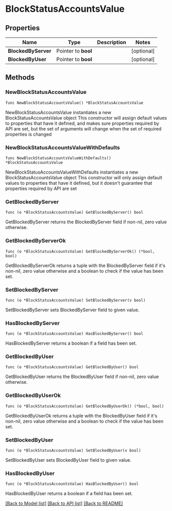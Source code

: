 # BlockStatusAccountsValue

## Properties

Name | Type | Description | Notes
------------ | ------------- | ------------- | -------------
**BlockedByServer** | Pointer to **bool** |  | [optional] 
**BlockedByUser** | Pointer to **bool** |  | [optional] 

## Methods

### NewBlockStatusAccountsValue

`func NewBlockStatusAccountsValue() *BlockStatusAccountsValue`

NewBlockStatusAccountsValue instantiates a new BlockStatusAccountsValue object
This constructor will assign default values to properties that have it defined,
and makes sure properties required by API are set, but the set of arguments
will change when the set of required properties is changed

### NewBlockStatusAccountsValueWithDefaults

`func NewBlockStatusAccountsValueWithDefaults() *BlockStatusAccountsValue`

NewBlockStatusAccountsValueWithDefaults instantiates a new BlockStatusAccountsValue object
This constructor will only assign default values to properties that have it defined,
but it doesn't guarantee that properties required by API are set

### GetBlockedByServer

`func (o *BlockStatusAccountsValue) GetBlockedByServer() bool`

GetBlockedByServer returns the BlockedByServer field if non-nil, zero value otherwise.

### GetBlockedByServerOk

`func (o *BlockStatusAccountsValue) GetBlockedByServerOk() (*bool, bool)`

GetBlockedByServerOk returns a tuple with the BlockedByServer field if it's non-nil, zero value otherwise
and a boolean to check if the value has been set.

### SetBlockedByServer

`func (o *BlockStatusAccountsValue) SetBlockedByServer(v bool)`

SetBlockedByServer sets BlockedByServer field to given value.

### HasBlockedByServer

`func (o *BlockStatusAccountsValue) HasBlockedByServer() bool`

HasBlockedByServer returns a boolean if a field has been set.

### GetBlockedByUser

`func (o *BlockStatusAccountsValue) GetBlockedByUser() bool`

GetBlockedByUser returns the BlockedByUser field if non-nil, zero value otherwise.

### GetBlockedByUserOk

`func (o *BlockStatusAccountsValue) GetBlockedByUserOk() (*bool, bool)`

GetBlockedByUserOk returns a tuple with the BlockedByUser field if it's non-nil, zero value otherwise
and a boolean to check if the value has been set.

### SetBlockedByUser

`func (o *BlockStatusAccountsValue) SetBlockedByUser(v bool)`

SetBlockedByUser sets BlockedByUser field to given value.

### HasBlockedByUser

`func (o *BlockStatusAccountsValue) HasBlockedByUser() bool`

HasBlockedByUser returns a boolean if a field has been set.


[[Back to Model list]](../README.md#documentation-for-models) [[Back to API list]](../README.md#documentation-for-api-endpoints) [[Back to README]](../README.md)



